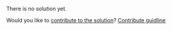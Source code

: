 
There is no solution yet.

Would you like to [contribute to the solution](https://github.com/BFEdev/BFE.dev-solutions/blob/main/quiz/hoisting-v_en.md)? [Contribute guidline](https://github.com/BFEdev/BFE.dev-solutions#how-to-contribute)
